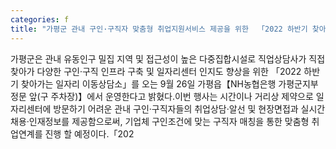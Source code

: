 ```yaml
---
categories: f
title: "가평군 관내 구인·구직자 맞춤형 취업지원서비스 제공을 위한  「2022 하반기 찾아가는 일자리 이동상담소」 운영"
---
```

가평군은 관내 유동인구 밀집 지역 및 접근성이 높은 다중집합시설로 직업상담사가 직접 찾아가 다양한 구인·구직 인프라 구축 및 일자리센터 인지도 향상을 위한 「2022 하반기 찾아가는 일자리 이동상담소」를 오는 9월 26일 가평읍【NH농협은행 가평군지부 정문 앞(구 주차장)】에서 운영한다고 밝혔다.이번 행사는 시간이나 거리상 제약으로 일자리센터에 방문하기 어려운 관내 구인·구직자들의 취업상담·알선 및 현장면접과 실시간 채용·인재정보를 제공함으로써, 기업체 구인조건에 맞는 구직자 매칭을 통한 맞춤형 취업연계를 진행 할 예정이다.「202